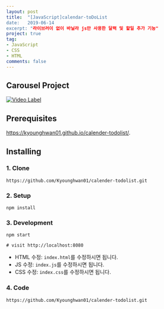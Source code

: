 ```yaml
---
layout: post
title:  "[JavaScript]calendar-toDoList
date:   2019-06-14
excerpt: "라이브러이 없이 바닐라 js만 사용한 달력 및 할일 추가 기능"
project: true
tag:
- JavaScript
- CSS
- HTML
comments: false
---
```



## Carousel Project

[![Video Label](http://img.youtube.com/vi/ThN5fS0bxhI/0.jpg)](https://www.youtube.com/embed/ThN5fS0bxhI) 



## Prerequisites

 https://kyounghwan01.github.io/calender-todolist/.

## Installing

### 1. Clone

```
https://github.com/Kyounghwan01/calender-todolist.git
```

### 2. Setup

```
npm install
```

### 3. Development

```
npm start

# visit http://localhost:8080
```

- HTML 수정: `index.html`를 수정하시면 됩니다.
- JS 수정: `index.js`를 수정하시면 됩니다.
- CSS 수정: `index.css`를 수정하시면 됩니다.

### 4. Code

```
https://github.com/Kyounghwan01/calender-todolist.git
```



